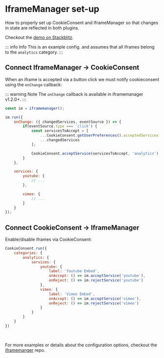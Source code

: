 # IframeManager set-up
How to properly set up CookieConsent and IframeManager so that changes in state are reflected in both plugins.

Checkout the [demo on Stackblitz](https://stackblitz.com/edit/web-platform-ahqgz3?file=index.js).

::: info Info
This is an example config. and assumes that all iframes belong to the `analytics` category.
:::

## Connect IframeManager -> CookieConsent
When an iframe is accepted via a button click we must notify cookieconsent using the `onChange` callback:

::: warning Note
The `onChange` callback is available in iframemanager v1.2.0+.
:::

```javascript
const im = iframemanager();

im.run({
    onChange: ({ changedServices, eventSource }) => {
        if(eventSource.type === 'click') {
            const servicesToAccept = [
                ...CookieConsent.getUserPreferences().acceptedServices['analytics'],
                ...changedServices
            ];

            CookieConsent.acceptService(servicesToAccept, 'analytics');
        }
    },

    services: {
        youtube: {
            // ...
        },

        vimeo: {
            // ...
        }
    }
});
```

## Connect CookieConsent -> IframeManager
Enable/disable iframes via CookieConsent:

```javascript
CookieConsent.run({
    categories: {
        analytics: {
            services: {
                youtube: {
                    label: 'Youtube Embed',
                    onAccept: () => im.acceptService('youtube'),
                    onReject: () => im.rejectService('youtube')
                },
                vimeo: {
                    label: 'Vimeo Embed',
                    onAccept: () => im.acceptService('vimeo'),
                    onReject: () => im.rejectService('vimeo')
                }
            }
        }
    }
})
```

<br>

For more examples or details about the configuration options, checkout the [iframemanger](https://github.com/orestbida/iframemanager) repo.